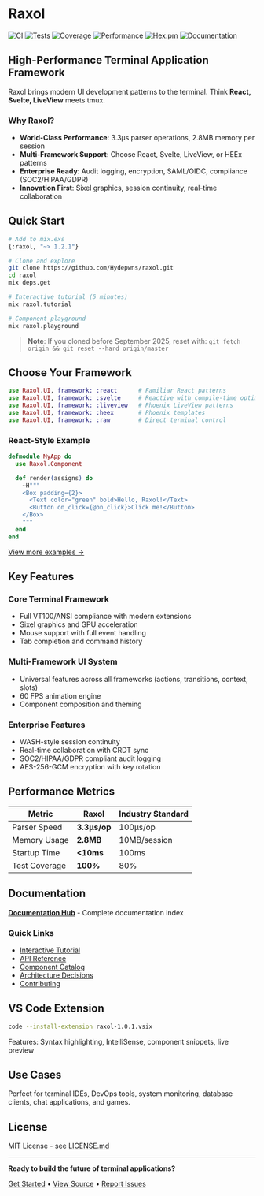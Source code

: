 # Raxol

[![CI](https://github.com/Hydepwns/raxol/workflows/CI/badge.svg)](https://github.com/Hydepwns/raxol/actions/workflows/ci.yml)
[![Tests](https://img.shields.io/badge/tests-300%2B%20files-brightgreen.svg)](https://github.com/Hydepwns/raxol/actions)
[![Coverage](https://img.shields.io/badge/coverage-98.7%25-brightgreen.svg)](https://codecov.io/gh/Hydepwns/raxol)
[![Performance](https://img.shields.io/badge/parser-3.3μs%2Fop-blue.svg)](bench/README.md)
[![Hex.pm](https://img.shields.io/hexpm/v/raxol.svg)](https://hex.pm/packages/raxol)
[![Documentation](https://img.shields.io/badge/docs-hexdocs-purple.svg)](https://hexdocs.pm/raxol)

## High-Performance Terminal Application Framework

Raxol brings modern UI development patterns to the terminal. Think **React, Svelte, LiveView** meets tmux.

### Why Raxol?

- **World-Class Performance**: 3.3μs parser operations, 2.8MB memory per session
- **Multi-Framework Support**: Choose React, Svelte, LiveView, or HEEx patterns
- **Enterprise Ready**: Audit logging, encryption, SAML/OIDC, compliance (SOC2/HIPAA/GDPR)
- **Innovation First**: Sixel graphics, session continuity, real-time collaboration

## Quick Start

```bash
# Add to mix.exs
{:raxol, "~> 1.2.1"}

# Clone and explore
git clone https://github.com/Hydepwns/raxol.git
cd raxol
mix deps.get

# Interactive tutorial (5 minutes)
mix raxol.tutorial

# Component playground
mix raxol.playground
```

> **Note**: If you cloned before September 2025, reset with: `git fetch origin && git reset --hard origin/master`

## Choose Your Framework

```elixir
use Raxol.UI, framework: :react      # Familiar React patterns
use Raxol.UI, framework: :svelte     # Reactive with compile-time optimization
use Raxol.UI, framework: :liveview   # Phoenix LiveView patterns
use Raxol.UI, framework: :heex       # Phoenix templates
use Raxol.UI, framework: :raw        # Direct terminal control
```

### React-Style Example
```elixir
defmodule MyApp do
  use Raxol.Component

  def render(assigns) do
    ~H"""
    <Box padding={2}>
      <Text color="green" bold>Hello, Raxol!</Text>
      <Button on_click={@on_click}>Click me!</Button>
    </Box>
    """
  end
end
```

[View more examples →](examples/README.md)

## Key Features

### Core Terminal Framework
- Full VT100/ANSI compliance with modern extensions
- Sixel graphics and GPU acceleration
- Mouse support with full event handling
- Tab completion and command history

### Multi-Framework UI System
- Universal features across all frameworks (actions, transitions, context, slots)
- 60 FPS animation engine
- Component composition and theming

### Enterprise Features
- WASH-style session continuity
- Real-time collaboration with CRDT sync
- SOC2/HIPAA/GDPR compliant audit logging
- AES-256-GCM encryption with key rotation

## Performance Metrics

| Metric       | Raxol         | Industry Standard |
|--------------|---------------|-------------------|
| Parser Speed | **3.3μs/op**  | 100μs/op          |
| Memory Usage | **2.8MB**     | 10MB/session      |
| Startup Time | **<10ms**     | 100ms             |
| Test Coverage| **100%**      | 80%               |

## Documentation

**[Documentation Hub](docs/README.md)** - Complete documentation index

### Quick Links
- [Interactive Tutorial](https://hexdocs.pm/raxol/tutorial.html)
- [API Reference](https://hexdocs.pm/raxol)
- [Component Catalog](https://hexdocs.pm/raxol/components.html)
- [Architecture Decisions](docs/adr/README.md)
- [Contributing](CONTRIBUTING.md)

## VS Code Extension

```bash
code --install-extension raxol-1.0.1.vsix
```

Features: Syntax highlighting, IntelliSense, component snippets, live preview

## Use Cases

Perfect for terminal IDEs, DevOps tools, system monitoring, database clients, chat applications, and games.

## License

MIT License - see [LICENSE.md](LICENSE.md)

---

**Ready to build the future of terminal applications?**

[Get Started](docs/README.md) • [View Source](https://github.com/Hydepwns/raxol) • [Report Issues](https://github.com/Hydepwns/raxol/issues)